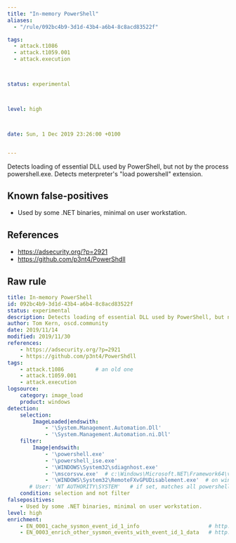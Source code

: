 ```yaml
---
title: "In-memory PowerShell"
aliases:
  - "/rule/092bc4b9-3d1d-43b4-a6b4-8c8acd83522f"

tags:
  - attack.t1086
  - attack.t1059.001
  - attack.execution



status: experimental



level: high



date: Sun, 1 Dec 2019 23:26:00 +0100


---
```


Detects loading of essential DLL used by PowerShell, but not by the process powershell.exe. Detects meterpreter's "load powershell" extension.

<!--more-->


## Known false-positives

* Used by some .NET binaries, minimal on user workstation.



## References

* https://adsecurity.org/?p=2921
* https://github.com/p3nt4/PowerShdll


## Raw rule
```yaml
title: In-memory PowerShell
id: 092bc4b9-3d1d-43b4-a6b4-8c8acd83522f
status: experimental
description: Detects loading of essential DLL used by PowerShell, but not by the process powershell.exe. Detects meterpreter's "load powershell" extension.
author: Tom Kern, oscd.community
date: 2019/11/14
modified: 2019/11/30
references:
    - https://adsecurity.org/?p=2921
    - https://github.com/p3nt4/PowerShdll
tags:
    - attack.t1086          # an old one
    - attack.t1059.001
    - attack.execution
logsource:
    category: image_load
    product: windows
detection:
    selection:
        ImageLoaded|endswith:
            - '\System.Management.Automation.Dll'
            - '\System.Management.Automation.ni.Dll'
    filter:
        Image|endswith:
            - '\powershell.exe'
            - '\powershell_ise.exe'
            - '\WINDOWS\System32\sdiagnhost.exe'
            - '\mscorsvw.exe'  # c:\Windows\Microsoft.NET\Framework64\v4.0.30319\mscorsw.exe for instance
            - '\WINDOWS\System32\RemoteFXvGPUDisablement.exe'  # on win10
       # User: 'NT AUTHORITY\SYSTEM'   # if set, matches all powershell processes not launched by SYSTEM
    condition: selection and not filter
falsepositives:
    - Used by some .NET binaries, minimal on user workstation.
level: high
enrichment:
    - EN_0001_cache_sysmon_event_id_1_info                      # http://bit.ly/314zc6x
    - EN_0003_enrich_other_sysmon_events_with_event_id_1_data   # http://bit.ly/2ojW7fw

```
